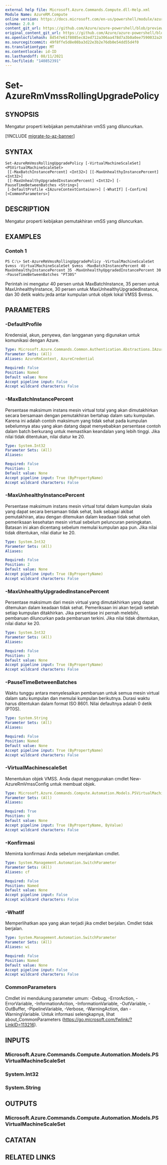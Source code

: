```yaml
---
external help file: Microsoft.Azure.Commands.Compute.dll-Help.xml
Module Name: AzureRM.Compute
online version: https://docs.microsoft.com/en-us/powershell/module/azurerm.compute/set-azurermvmssrollingupgradepolicy
schema: 2.0.0
content_git_url: https://github.com/Azure/azure-powershell/blob/preview/src/ResourceManager/Compute/Commands.Compute/help/Set-AzureRmVmssRollingUpgradePolicy.md
original_content_git_url: https://github.com/Azure/azure-powershell/blob/preview/src/ResourceManager/Compute/Commands.Compute/help/Set-AzureRmVmssRollingUpgradePolicy.md
ms.openlocfilehash: 8d547e61f8085ec82ed712a306aa478d7a3b0a0ee7590032a2096a3682e1adb8
ms.sourcegitcommit: 49f8ffe5d8e08ba3d22e3b2e76db0e54dd55d4f0
ms.translationtype: MT
ms.contentlocale: id-ID
ms.lasthandoff: 08/11/2021
ms.locfileid: "140852391"
---
```

# Set-AzureRmVmssRollingUpgradePolicy

## SYNOPSIS
Mengatur properti kebijakan pemutakhiran vmSS yang diluncurkan.

[!INCLUDE [migrate-to-az-banner](../../includes/migrate-to-az-banner.md)]

## SYNTAX

```
Set-AzureRmVmssRollingUpgradePolicy [-VirtualMachineScaleSet] <PSVirtualMachineScaleSet>
 [[-MaxBatchInstancePercent] <Int32>] [[-MaxUnhealthyInstancePercent] <Int32>]
 [[-MaxUnhealthyUpgradedInstancePercent] <Int32>] [-PauseTimeBetweenBatches <String>]
 [-DefaultProfile <IAzureContextContainer>] [-WhatIf] [-Confirm] [<CommonParameters>]
```

## DESCRIPTION
Mengatur properti kebijakan pemutakhiran vmSS yang diluncurkan.

## EXAMPLES

### Contoh 1
```
PS C:\> Set-AzureRmVmssRollingUpgradePolicy -VirtualMachineScaleSet $vmss -VirtualMachineScaleSet $vmss -MaxBatchInstancePercent 40 -MaxUnhealthyInstancePercent 35 -MaxUnhealthyUpgradedInstancePercent 30 -PauseTimeBetweenBatches "PT30S"
```

Perintah ini mengatur 40 persen untuk MaxBatchInstance, 35 persen untuk MaxUnhealthyInstance, 30 persen untuk MaxUnhealthyUpgradedInstance, dan 30 detik waktu jeda antar kumpulan untuk objek lokal VMSS $vmss.

## PARAMETERS

### -DefaultProfile
Kredensial, akun, penyewa, dan langganan yang digunakan untuk komunikasi dengan Azure.

```yaml
Type: Microsoft.Azure.Commands.Common.Authentication.Abstractions.IAzureContextContainer
Parameter Sets: (All)
Aliases: AzureRmContext, AzureCredential

Required: False
Position: Named
Default value: None
Accept pipeline input: False
Accept wildcard characters: False
```

### -MaxBatchInstancePercent
Persentase maksimum instans mesin virtual total yang akan dimutakhirkan secara bersamaan dengan pemutakhiran bertahap dalam satu kumpulan.
Karena ini adalah contoh maksimum yang tidak sehat pada kumpulan sebelumnya atau yang akan datang dapat menyebabkan persentase contoh dalam batch berkurang untuk memastikan keandalan yang lebih tinggi.
Jika nilai tidak ditentukan, nilai diatur ke 20.

```yaml
Type: System.Int32
Parameter Sets: (All)
Aliases:

Required: False
Position: 1
Default value: None
Accept pipeline input: True (ByPropertyName)
Accept wildcard characters: False
```

### -MaxUnhealthyInstancePercent
Persentase maksimum instans mesin virtual total dalam kumpulan skala yang dapat secara bersamaan tidak sehat, baik sebagai akibat pemutakhiran, atau dengan ditemukan dalam keadaan tidak sehat oleh pemeriksaan kesehatan mesin virtual sebelum peluncuran peningkatan.
Batasan ini akan dicentang sebelum memulai kumpulan apa pun.
Jika nilai tidak ditentukan, nilai diatur ke 20.

```yaml
Type: System.Int32
Parameter Sets: (All)
Aliases:

Required: False
Position: 2
Default value: None
Accept pipeline input: True (ByPropertyName)
Accept wildcard characters: False
```

### -MaxUnhealthyUpgradedInstancePercent
Persentase maksimum dari mesin virtual yang dimutakhirkan yang dapat ditemukan dalam keadaan tidak sehat.
Pemeriksaan ini akan terjadi setelah setiap kumpulan ditakhirkan.
Jika persentase ini pernah melebihi, pembaruan diluncurkan pada pembaruan terkini.
Jika nilai tidak ditentukan, nilai diatur ke 20.

```yaml
Type: System.Int32
Parameter Sets: (All)
Aliases:

Required: False
Position: 3
Default value: None
Accept pipeline input: True (ByPropertyName)
Accept wildcard characters: False
```

### -PauseTimeBetweenBatches
Waktu tunggu antara menyelesaikan pembaruan untuk semua mesin virtual dalam satu kumpulan dan memulai kumpulan berikutnya.
Durasi waktu harus ditentukan dalam format ISO 8601.
Nilai defaultnya adalah 0 detik (PT0S).

```yaml
Type: System.String
Parameter Sets: (All)
Aliases:

Required: False
Position: Named
Default value: None
Accept pipeline input: True (ByPropertyName)
Accept wildcard characters: False
```

### -VirtualMachinescaleSet
Menentukan objek VMSS.
Anda dapat menggunakan cmdlet New-AzureRmVmssConfig untuk membuat objek.

```yaml
Type: Microsoft.Azure.Commands.Compute.Automation.Models.PSVirtualMachineScaleSet
Parameter Sets: (All)
Aliases:

Required: True
Position: 0
Default value: None
Accept pipeline input: True (ByPropertyName, ByValue)
Accept wildcard characters: False
```

### -Konfirmasi
Meminta konfirmasi Anda sebelum menjalankan cmdlet.

```yaml
Type: System.Management.Automation.SwitchParameter
Parameter Sets: (All)
Aliases: cf

Required: False
Position: Named
Default value: None
Accept pipeline input: False
Accept wildcard characters: False
```

### -WhatIf
Memperlihatkan apa yang akan terjadi jika cmdlet berjalan.
Cmdlet tidak berjalan.

```yaml
Type: System.Management.Automation.SwitchParameter
Parameter Sets: (All)
Aliases: wi

Required: False
Position: Named
Default value: None
Accept pipeline input: False
Accept wildcard characters: False
```

### CommonParameters
Cmdlet ini mendukung parameter umum: -Debug, -ErrorAction, -ErrorVariable, -InformationAction, -InformationVariable, -OutVariable, -OutBuffer, -PipelineVariable, -Verbose, -WarningAction, dan -WarningVariable. Untuk informasi selengkapnya, lihat about_CommonParameters (https://go.microsoft.com/fwlink/?LinkID=113216).

## INPUTS

### Microsoft.Azure.Commands.Compute.Automation.Models.PSVirtualMachineScaleSet

### System.Int32

### System.String

## OUTPUTS

### Microsoft.Azure.Commands.Compute.Automation.Models.PSVirtualMachineScaleSet

## CATATAN

## RELATED LINKS
